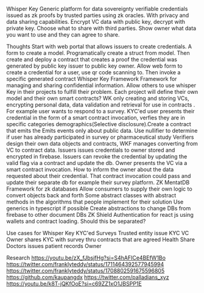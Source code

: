 Whisper Key
Generic platform for data sovereignty verifiable credentials issued as zk proofs by trusted parties using zk oracles. With privacy and data sharing capabilities. Encrypt VC data with public key, decrypt with private key. Choose what to share with third parties. Show owner what data you want to use and they can agree to share.

Thoughts
Start with web portal that allows issuers to create credentials. A form to create a model.
Programatically create a struct from model. Then create and deploy a contract that creates a proof the credential was generated by public key issuer to public key owner.
Allow web form to create a credential for a user, use qr code scanning to. Then invoke a specific generated contract
Whisper Key Framework
Framework for managing and sharing confidential information. Allow others to use whisper Key in their projects to fulfill their problem. Each project will define their own model and their own smart contracts? WK only creating and storing VCs, encrypting personal data, data validation and retrieval for use in contracts .
For example user wants to respond to a survey. KYC'ed user presents their credential in the form of a smart contract invocation, verfies they are in specific categories demographics(Selective disclosure).Create a contract that emits the Emits events only about public data.
Use nullifier to determine if user has already participated in survey or pharmaceutical study
Verifiers design their own data objects and contracts, WKF manages converting from VC to contract data.
Issuers issues credentials to owner stored and encrypted in firebase. Issuers can revoke the credential by updating the valid flag via a contract and update the db.
Owner presents the VC via a smart contract invocation. How to inform the owner about the data requested about their credential. That contract invocation could pass and update their separate db for example their survey platform.
ZK MentatDB
Framework for zk databases
Allow consumers to supply their own logic to convert objects back and forth
Some abstract classes with abstract methods in the algorithms that people implement for their solution
Use generics in typescript if possible
Create abstractions to change DBs from firebase to other document DBs
ZK Shield
Authentication for react js using wallets and contract loading.
Should this be separated?

Use cases for Whisper Key
KYC'ed Surveys
Trusted entity issue KYC VC
Owner shares KYC with survey thru contracts that are agreed
Health Share
Doctors issues patient records
Owner

Research
https://youtu.be/zX_fJbsjfHg?si=S4hAFICe4BEfW1Bo
https://twitter.com/franklyteddy/status/1711464392577945994
https://twitter.com/franklyteddy/status/1708802591675596805
https://github.com/kaupangdx
https://twitter.com/palladians_xyz
https://youtu.be/k8T-jQKfOoE?si=c69ZZ1xO1JBSPP1E
